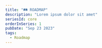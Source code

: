 ```yaml
---
title: "🛤️ ROADMAP"
description: "Lorem ipsum dolor sit amet"
seriesId: core
orderInSeries: 1
pubDate: "Sep 23 2023"
tags:
  - Roadmap
---
```

